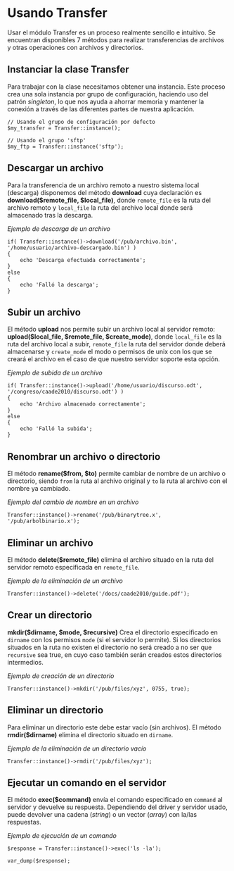 # Usando Transfer

Usar el módulo Transfer es un proceso realmente sencillo e intuitivo. Se encuentran disponibles 7 métodos
para realizar transferencias de archivos y otras operaciones con archivos y directorios.

## Instanciar la clase Transfer

Para trabajar con la clase necesitamos obtener una instancia. Este proceso crea una sola instancia por grupo 
de configuración, haciendo uso del patrón _singleton_, lo que nos ayuda a ahorrar memoria y mantener la conexión
a través de las diferentes partes de nuestra aplicación.

	// Usando el grupo de configuración por defecto
	$my_transfer = Transfer::instance();
	
	// Usando el grupo 'sftp'
	$my_ftp = Transfer::instance('sftp');

## Descargar un archivo

Para la transferencia de un archivo remoto a nuestro sistema local (descarga) disponemos del método __download__ cuya 
declaración es __download($remote_file, $local_file)__, donde `remote_file` es la ruta del archivo remoto y `local_file` 
la ruta del archivo local donde será almacenado tras la descarga.

_Ejemplo de descarga de un archivo_

	if( Transfer::instance()->download('/pub/archivo.bin', '/home/usuario/archivo-descargado.bin') )
	{
		echo 'Descarga efectuada correctamente';
	}
	else
	{
		echo 'Falló la descarga';
	}

## Subir un archivo

El método __upload__ nos permite subir un archivo local al servidor remoto: __upload($local_file, $remote_file, $create_mode)__, donde
`local_file` es la ruta del archivo local a subir, `remote_file` la ruta del servidor donde deberá almacenarse y `create_mode` el modo
o permisos de unix con los que se creará el archivo en el caso de que nuestro servidor soporte esta opción.

_Ejemplo de subida de un archivo_

	if( Transfer::instance()->upload('/home/usuario/discurso.odt', '/congreso/caade2010/discurso.odt') )
	{
		echo 'Archivo almacenado correctamente';
	}
	else
	{
		echo 'Falló la subida';
	}

## Renombrar un archivo o directorio

El método __rename($from, $to)__ permite cambiar de nombre de un archivo o directorio, siendo `from` la ruta al archivo original y `to`
la ruta al archivo con el nombre ya cambiado.

_Ejemplo del cambio de nombre en un archivo_

	Transfer::instance()->rename('/pub/binarytree.x', '/pub/arbolbinario.x');

## Eliminar un archivo

El método __delete($remote_file)__ elimina el archivo situado en la ruta del servidor remoto especificada en `remote_file`.

_Ejemplo de la eliminación de un archivo_

	Transfer::instance()->delete('/docs/caade2010/guide.pdf');

## Crear un directorio

__mkdir($dirname, $mode, $recursive)__ Crea el directorio especificado en `dirname` con los permisos `mode` (si el servidor lo permite). Si los directorios 
situados en la ruta no existen el directorio no será creado a no ser que `recursive` sea true, en cuyo caso también serán creados estos directorios intermedios.

_Ejemplo de creación de un directorio_

	Transfer::instance()->mkdir('/pub/files/xyz', 0755, true);

## Eliminar un directorio

Para eliminar un directorio este debe estar vacío (sin archivos). El método __rmdir($dirname)__ elimina el directorio situado en `dirname`.

_Ejemplo de la eliminación de un directorio vacío_

	Transfer::instance()->rmdir('/pub/files/xyz');

## Ejecutar un comando en el servidor

El método __exec($command)__ envía el comando especificado en `command` al servidor y devuelve su respuesta. Dependiendo del driver y servidor usado,
puede devolver una cadena (_string_) o un vector (_array_) con la/las respuestas.

_Ejemplo de ejecución de un comando_

	$response = Transfer::instance()->exec('ls -la');
	
	var_dump($response);
